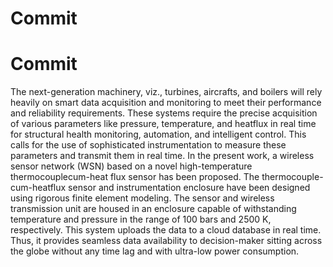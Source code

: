 # Commit
# Commit
The next-generation machinery, viz., turbines, aircrafts, and boilers will rely heavily on smart data acquisition and monitoring to meet their performance and reliability requirements. These systems require the precise acquisition of various parameters like pressure, temperature, and heatflux in real time for structural health monitoring, automation, and intelligent control. This calls for the use of sophisticated instrumentation to measure these parameters and transmit them in real time. In the present work, a wireless sensor network
(WSN) based on a novel high-temperature thermocouplecum-heat flux sensor has been proposed. The thermocouple-cum-heatflux sensor and instrumentation enclosure have been designed using rigorous finite element modeling. The sensor and wireless transmission unit are housed in an enclosure capable of withstanding temperature and pressure in the range of 100 bars and 2500 K, respectively. This system uploads the data to a cloud database in real time. Thus, it provides seamless data availability to decision-maker sitting across the globe without any time lag and with ultra-low power consumption.
